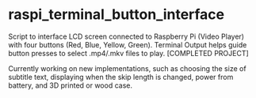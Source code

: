 # raspi_terminal_button_interface
Script to interface LCD screen connected to Raspberry Pi (Video Player) with four buttons (Red, Blue, Yellow, Green). Terminal Output helps guide button presses to select .mp4/.mkv files to play. [COMPLETED PROJECT]

Currently working on new implementations, such as choosing the size of subtitle text, displaying when the skip length is changed, power from battery, and 3D printed or wood case.
